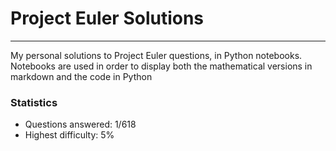 # Project Euler Solutions
---
My personal solutions to Project Euler questions, in Python notebooks. Notebooks are used in order to display both the mathematical versions in markdown and the code in Python

### Statistics
* Questions answered: 1/618
* Highest difficulty: 5%

